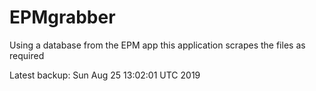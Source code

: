 # EPMgrabber
Using a database from the EPM app this application scrapes the files as required


Latest backup: Sun Aug 25 13:02:01 UTC 2019
